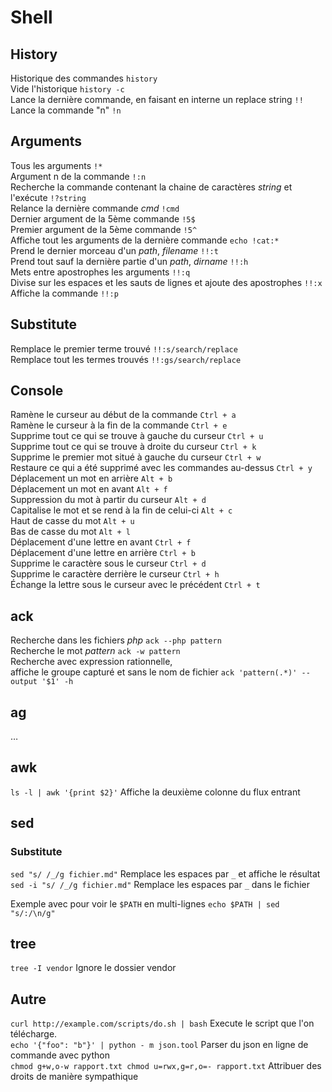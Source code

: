 # Shell

## History

Historique des commandes `history`  
Vide l'historique `history -c`  
Lance la dernière commande, en faisant en interne un replace string `!!`  
Lance la commande "n" `!n`

## Arguments
Tous les arguments `!*`  
Argument n de la commande `!:n`  
Recherche la commande contenant la chaine de caractères _string_ et l'exécute `!?string`  
Relance la dernière commande _cmd_ `!cmd`  
Dernier argument de la 5ème commande `!5$`  
Premier argument de la 5ème commande `!5^`  
Affiche tout les arguments de la dernière commande `echo !cat:*`  
Prend le dernier morceau d'un _path_, _filename_ `!!:t`  
Prend tout sauf la dernière partie d'un _path_, _dirname_ `!!:h`  
Mets entre apostrophes les arguments `!!:q`  
Divise sur les espaces et les sauts de lignes et ajoute des apostrophes `!!:x`  
Affiche la commande `!!:p`

## Substitute
Remplace le premier terme trouvé `!!:s/search/replace`  
Remplace tout les termes trouvés `!!:gs/search/replace`

## Console
Ramène le curseur au début de la commande `Ctrl + a`  
Ramène le curseur à la fin de la commande `Ctrl + e`  
Supprime tout ce qui se trouve à gauche du curseur `Ctrl + u`  
Supprime tout ce qui se trouve à droite du curseur `Ctrl + k`  
Supprime le premier mot situé à gauche du curseur `Ctrl + w`  
Restaure ce qui a été supprimé avec les commandes au-dessus `Ctrl + y`  
Déplacement un mot en arrière `Alt + b`  
Déplacement un mot en avant `Alt + f`  
Suppression du mot à partir du curseur `Alt + d`  
Capitalise le mot et se rend à la fin de celui-ci `Alt + c`  
Haut de casse du mot `Alt + u`  
Bas de casse du mot `Alt + l`  
Déplacement d'une lettre en avant `Ctrl + f`  
Déplacement d'une lettre en arrière `Ctrl + b`  
Supprime le caractère sous le curseur `Ctrl + d`  
Supprime le caractère derrière le curseur `Ctrl + h`  
Échange la lettre sous le curseur avec le précédent `Ctrl + t`

## ack
Recherche dans les fichiers _php_ `ack --php pattern`  
Recherche le mot _pattern_ `ack -w pattern`  
Recherche avec expression rationnelle,  
affiche le groupe capturé et sans le nom de fichier `ack 'pattern(.*)' --output '$1' -h` 

## ag
…

## awk
`ls -l | awk '{print $2}'` Affiche la deuxième colonne du flux entrant

## sed
### Substitute
`sed "s/ /_/g fichier.md"` Remplace les espaces par `_` et affiche le résultat  
`sed -i "s/ /_/g fichier.md"` Remplace les espaces par `_` dans le fichier

Exemple avec pour voir le `$PATH` en multi-lignes
`echo $PATH | sed "s/:/\n/g"`

## tree
`tree -I vendor` Ignore le dossier vendor

## Autre
`curl http://example.com/scripts/do.sh | bash` Execute le script que l'on télécharge.  
`echo '{"foo": "b"}' | python - m json.tool` Parser du json en ligne de commande avec python  
`chmod g+w,o-w rapport.txt chmod u=rwx,g=r,o=- rapport.txt` Attribuer des droits de manière sympathique
